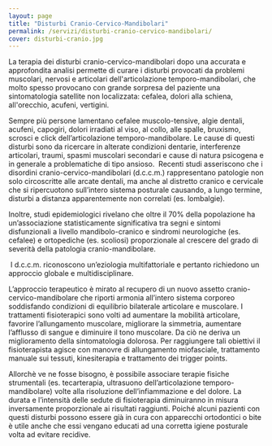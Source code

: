 ```yaml
---
layout: page
title: "Disturbi Cranio-Cervico-Mandibolari"
permalink: /servizi/disturbi-cranio-cervico-mandibolari/
cover: disturbi-cranio.jpg
---
```


La terapia dei disturbi cranio-cervico-mandibolari dopo una accurata e approfondita analisi permette di curare i disturbi provocati da problemi muscolari, nervosi e articolari dell'articolazione temporo-mandibolari, che molto spesso provocano con grande sorpresa del paziente una sintomatologia satellite non localizzata: cefalea, dolori alla schiena, all'orecchio, acufeni, vertigini.

Sempre più persone lamentano cefalee muscolo-tensive, algie dentali, acufeni, capogiri, dolori irradiati al viso, al collo, alle spalle, bruxismo, scrosci e click dell’articolazione temporo-mandibolare. Le cause di questi disturbi sono da ricercare in alterate condizioni dentarie, interferenze articolari, traumi, spasmi muscolari secondari e cause di natura psicogena e in generale a problematiche di tipo ansioso. 
Recenti studi asseriscono che i disordini cranio-cervico-mandibolari (d.c.c.m.) rappresentano patologie non solo circoscritte alle arcate dentali, ma anche al distretto cranico e cervicale che si ripercuotono sull’intero sistema posturale causando, a lungo termine, disturbi a distanza apparentemente non correlati (es. lombalgie).

Inoltre, studi epidemiologici rivelano che oltre il 70% della popolazione ha un’associazione statisticamente significativa tra segni e sintomi disfunzionali a livello mandibolo-cranico e sindromi neurologiche (es. cefalee) e ortopediche (es. scoliosi) proporzionale al crescere del grado di severità della patologia cranio-mandibolare.

 I d.c.c.m. riconoscono un’eziologia multifattoriale e pertanto richiedono un approccio globale e multidisciplinare.

L’approccio terapeutico è mirato al recupero di un nuovo assetto cranio-cervico-mandibolare che riporti armonia all’intero sistema corporeo soddisfando condizioni di equilibrio bilaterale articolare e muscolare. I trattamenti fisioterapici sono volti ad aumentare la mobilità articolare, favorire l’allungamento muscolare, migliorare la simmetria, aumentare l’afflusso di sangue e diminuire il tono muscolare. Da ciò ne deriva un miglioramento della sintomatologia dolorosa.
Per raggiungere tali obiettivi il fisioterapista agisce con manovre di allungamento miofasciale, trattamento manuale sui tessuti, kinesiterapia e trattamento dei trigger points.

Allorchè ve ne fosse bisogno, è possibile associare terapie fisiche strumentali (es. tecarterapia, ultrasuono dell’articolazione temporo-mandibolare) volte alla risoluzione dell’infiammazione e del dolore. La durata e l’intensità delle sedute di fisioterapia diminuiranno in misura inversamente proporzionale ai risultati raggiunti. Poiché alcuni pazienti con questi disturbi possono essere già in cura con apparecchi ortodontici o bite è utile anche che essi vengano educati ad una corretta igiene posturale volta ad evitare recidive.
